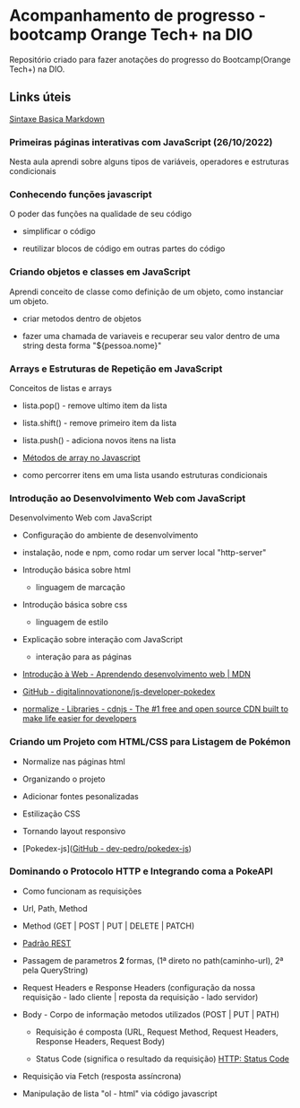 # Acompanhamento de progresso - bootcamp Orange Tech+ na DIO

Repositório criado para fazer anotações do progresso do Bootcamp(Orange Tech+) na DIO.

## Links úteis

[Sintaxe Basica Markdown](https://www.markdownguide.org/basic-syntax)

### Primeiras páginas interativas com JavaScript (26/10/2022)

Nesta aula aprendi sobre alguns tipos de variáveis, operadores e estruturas condicionais

### Conhecendo funções javascript

O poder das funções na qualidade de seu código

- simplificar o código

- reutilizar blocos de código em outras partes do código

### Criando objetos e classes em JavaScript

Aprendi conceito de classe como definição de um objeto, como instanciar um objeto.

- criar metodos dentro de objetos

- fazer uma chamada de variaveis e recuperar seu valor dentro de uma string desta forma "${pessoa.nome}"

### Arrays e Estruturas de Repetição em JavaScript

Conceitos de listas e arrays

- lista.pop() - remove ultimo item da lista

- lista.shift() - remove primeiro item da lista

- lista.push() - adiciona novos itens na lista

- [Métodos de array no Javascript](https://juliocarneiro.medium.com/m%C3%A9todos-de-array-no-javascript-ef43c8f50c52)

- como percorrer itens em uma lista usando estruturas condicionais

### Introdução ao Desenvolvimento Web com JavaScript

Desenvolvimento Web com JavaScript

* Configuração do ambiente de desenvolvimento

* instalação, node e npm, como rodar um server local "http-server"

* Introdução básica sobre html
  
  * linguagem de marcação

* Introdução básica sobre css
  
  * linguagem de estilo

* Explicação sobre interação com JavaScript 
  
  * interação para as páginas

* [Introdução à Web - Aprendendo desenvolvimento web | MDN](https://developer.mozilla.org/pt-BR/docs/Learn/Getting_started_with_the_web)

* [GitHub - digitalinnovationone/js-developer-pokedex](https://github.com/digitalinnovationone/js-developer-pokedex)

* [normalize - Libraries - cdnjs - The #1 free and open source CDN built to make life easier for developers](https://cdnjs.com/libraries/normalize)

### Criando um Projeto com HTML/CSS para Listagem de Pokémon

* Normalize nas páginas html

* Organizando o projeto

* Adicionar fontes pesonalizadas

* Estilização CSS

* Tornando layout responsivo

* [Pokedex-js]([GitHub - dev-pedro/pokedex-js](https://github.com/dev-pedro/pokedex-js))

### Dominando o Protocolo HTTP e Integrando coma a PokeAPI

* Como funcionam as requisições

* Url, Path, Method

* Method (GET | POST | PUT | DELETE | PATCH)

* [Padrão REST](https://www.brunobrito.net.br/padrao-rest/)

* Passagem de parametros **2** formas, (1ª direto no path(caminho-url), 2ª pela QueryString)

* Request Headers e Response Headers (configuração da nossa requisição - lado cliente | reposta da requisição - lado servidor)

* Body - Corpo de informação metodos utilizados (POST | PUT | PATH)
  
  * Requisição é composta (URL, Request Method, Request Headers, Response Headers, Request Body)
  
  * Status Code (significa o resultado da requisição) [HTTP: Status Code](https://www.devmedia.com.br/http-status-code/41222)

* Requisição via Fetch (resposta assíncrona)

* Manipulação de lista "ol - html"  via código javascript